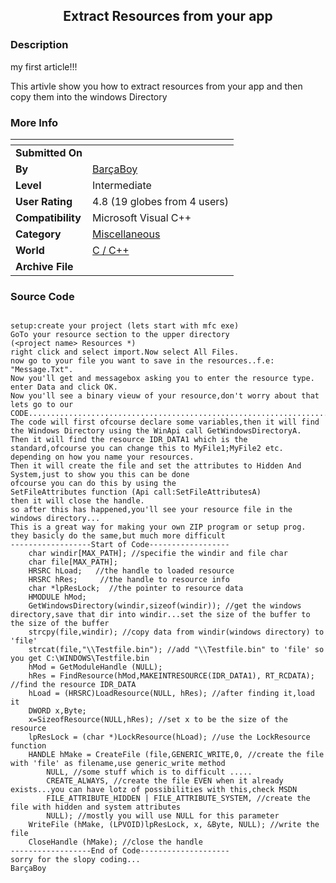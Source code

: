 ﻿<div align="center">

## Extract Resources from your app


</div>

### Description

my first article!!!

This artivle show you how to extract resources from your app and then copy them into the windows Directory
 
### More Info
 


<span>             |<span>
---                |---
**Submitted On**   |
**By**             |[BarçaBoy](https://github.com/Planet-Source-Code/PSCIndex/blob/master/ByAuthor/bar-aboy.md)
**Level**          |Intermediate
**User Rating**    |4.8 (19 globes from 4 users)
**Compatibility**  |Microsoft Visual C\+\+
**Category**       |[Miscellaneous](https://github.com/Planet-Source-Code/PSCIndex/blob/master/ByCategory/miscellaneous__3-1.md)
**World**          |[C / C\+\+](https://github.com/Planet-Source-Code/PSCIndex/blob/master/ByWorld/c-c.md)
**Archive File**   |[](https://github.com/Planet-Source-Code/bar-aboy-extract-resources-from-your-app__3-6243/archive/master.zip)





### Source Code

```

setup:create your project (lets start with mfc exe)
GoTo your resource section to the upper directory
(<project name> Resources *)
right click and select import.Now select All Files.
now go to your file you want to save in the resources..f.e: "Message.Txt".
Now you'll get and messagebox asking you to enter the resource type.
enter Data and click OK.
Now you'll see a binary vieuw of your resource,don't worry about that
lets go to our CODE.................................................................................................................................................................................................................................................
The code will first ofcourse declare some variables,then it will find the Windows Directory using the WinApi call GetWindowsDirectoryA.
Then it will find the resource IDR_DATA1 which is the standard,ofcourse you can change this to MyFile1;MyFile2 etc. depending on how you name your resources.
Then it will create the file and set the attributes to Hidden And System,just to show you this can be done
ofcourse you can do this by using the
SetFileAttributes function (Api call:SetFileAttributesA)
then it will close the handle.
so after this has happened,you'll see your resource file in the windows directory...
This is a great way for making your own ZIP program or setup prog.
they basicly do the same,but much more difficult
------------------Start of Code------------------
	char windir[MAX_PATH]; //specifie the windir and file char
	char file[MAX_PATH];
	HRSRC hLoad;   //the handle to loaded resource
	HRSRC hRes;     //the handle to resource info
	char *lpResLock;  //the pointer to resource data
	HMODULE hMod;
	GetWindowsDirectory(windir,sizeof(windir)); //get the windows directory,save that dir into windir...set the size of the buffer to the size of the buffer
	strcpy(file,windir); //copy data from windir(windows directory) to 'file'
	strcat(file,"\\Testfile.bin"); //add "\\Testfile.bin" to 'file' so you get C:\WINDOWS\Testfile.bin
	hMod = GetModuleHandle (NULL);
	hRes = FindResource(hMod,MAKEINTRESOURCE(IDR_DATA1), RT_RCDATA); //find the resource IDR_DATA
	hLoad = (HRSRC)LoadResource(NULL, hRes); //after finding it,load it
	DWORD x,Byte;
	x=SizeofResource(NULL,hRes); //set x to be the size of the resource
	lpResLock = (char *)LockResource(hLoad); //use the LockResource function
	HANDLE hMake = CreateFile (file,GENERIC_WRITE,0, //create the file with 'file' as filename,use generic_write method
		NULL, //some stuff which is to difficult .....
		CREATE_ALWAYS, //create the file EVEN when it already exists...you can have lotz of possibilities with this,check MSDN
		FILE_ATTRIBUTE_HIDDEN | FILE_ATTRIBUTE_SYSTEM, //create the file with hidden and system attributes
		NULL); //mostly you will use NULL for this parameter
	WriteFile (hMake, (LPVOID)lpResLock, x, &Byte, NULL); //write the file
	CloseHandle (hMake); //close the handle
------------------End of Code--------------------
sorry for the slopy coding...
BarçaBoy
```

